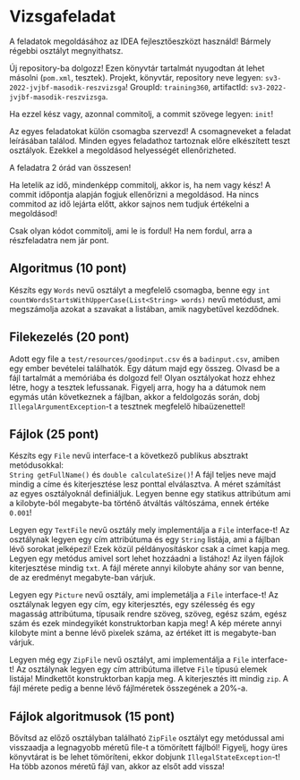 # Vizsgafeladat
A feladatok megoldásához az IDEA fejlesztőeszközt használd! Bármely régebbi osztályt megnyithatsz.

Új repository-ba dolgozz! Ezen könyvtár tartalmát nyugodtan át lehet másolni (`pom.xml`, tesztek). Projekt, könyvtár,
repository neve legyen: `sv3-2022-jvjbf-masodik-reszvizsga`! GroupId: `training360`, artifactId: `sv3-2022-jvjbf-masodik-reszvizsga`.

Ha ezzel kész vagy, azonnal commitolj, a commit szövege legyen: `init`!

Az egyes feladatokat külön csomagba szervezd! A csomagneveket a feladat leírásában találod. Minden egyes
feladathoz tartoznak  előre elkészített teszt osztályok. Ezekkel a megoldásod helyességét ellenőrizheted.

A feladatra 2 órád van összesen!

Ha letelik az idő, mindenképp commitolj, akkor is, ha nem vagy kész! A commit időpontja alapján fogjuk
ellenőrizni a megoldásod. Ha nincs commitod az idő lejárta előtt, akkor sajnos nem tudjuk értékelni a megoldásod!

Csak olyan kódot commitolj, ami le is fordul! Ha nem fordul, arra a részfeladatra nem jár pont.

## Algoritmus (10 pont)

Készíts egy `Words` nevű osztályt a megfelelő csomagba, benne egy `int countWordsStartsWithUpperCase(List<String> words)` nevű metódust,
ami megszámolja azokat a szavakat a listában, amik nagybetűvel kezdődnek. 


## Filekezelés (20 pont)

Adott egy file a `test/resources/goodinput.csv` és a `badinput.csv`, amiben egy ember bevételei találhatók. Egy dátum majd egy összeg. Olvasd be a fájl tartalmát
a memóriába és dolgozd fel! Olyan osztályokat hozz ehhez létre, hogy a tesztek lefussanak. Figyelj arra, 
hogy ha a dátumok nem egymás után következnek a fájlban, akkor a feldolgozás során, dobj `IllegalArgumentException`-t a tesztnek megfelelő hibaüzenettel!


## Fájlok (25 pont)

Készíts egy `File` nevű interface-t a következő publikus absztrakt metódusokkal:  
`String getFullName()` és `double calculateSize()`! A fájl teljes neve majd mindig a címe és kiterjesztése lesz ponttal elválasztva. A méret számítást az egyes osztályoknál definiáljuk.
Legyen benne egy statikus attribútum ami a kilobyte-ból megabyte-ba történő
átváltás váltószáma, ennek értéke `0.001`!

Legyen egy `TextFile` nevű osztály mely implementálja a `File` interface-t! Az osztálynak legyen
egy cím attribútuma és egy `String` listája, ami a fájlban lévő sorokat jelképezi! Ezek közül 
példányosításkor csak a címet kapja meg. Legyen egy metódus amivel sort lehet hozzáadni a listához!
Az ilyen fájlok kiterjesztése mindig `txt`. A fájl mérete annyi kilobyte ahány sor van benne, de az
eredményt megabyte-ban várjuk.  

Legyen egy `Picture` nevű osztály, ami implemetálja a `File` interface-t! Az osztálynak legyen egy cím, egy kiterjesztés,
egy szélesség és egy magasság attribútuma, típusaik rendre szöveg, szöveg, egész szám, egész szám és ezek mindegyikét konstruktorban kapja meg!
A kép mérete annyi kilobyte mint a benne lévő pixelek száma, az értéket itt is megabyte-ban várjuk.   

Legyen még egy `ZipFile` nevű osztályt, ami implementálja a `File` interface-t! Az osztálynak
legyen egy cím attribútuma illetve `File` típusú elemek listája! Mindkettőt konstruktorban kapja meg. A kiterjesztés
itt mindig `zip`. A fájl mérete pedig a benne lévő fájlméretek összegének a 20%-a. 

## Fájlok algoritmusok (15 pont)

Bővítsd az előző osztályban található `ZipFile` osztályt egy metódussal ami visszaadja a legnagyobb méretű file-t a tömörített fájlból!
Figyelj, hogy üres könyvtárat is be lehet tömöríteni, ekkor dobjunk `IllegalStateException`-t! Ha több azonos méretű fájl van,
akkor az elsőt add vissza! 







